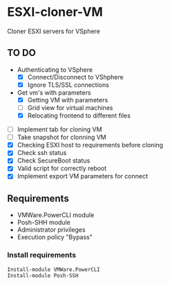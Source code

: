 # ESXI-cloner-VM
Cloner ESXI servers for VSphere
## TO DO
- Authenticating to VSphere
  - [x] Connect/Disconnect to VShphere
  - [x] Ignore TLS/SSL connections
- Get vm's with parameters
  - [x] Getting VM with parameters
  - [ ] Grid view for virtual machines
  - [x] Relocating frontend to different files
- [ ] Implement tab for cloning VM
- [ ] Take snapshot for clonning VM
- [x] Checking ESXI host to requirements before cloning
- [x] Check ssh status
- [x] Check SecureBoot status
- [x] Valid script for correctly reboot 
- [x] Implement export VM parameters for connect

## Requirements
  - VMWare.PowerCLI module
  - Posh-SHH module
  - Administrator privileges
  - Execution policy "Bypass"
  
### Install requirements

  ```
  Install-module VMWare.PowerCLI
  Install-module Posh-SSH
  ```
